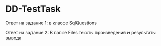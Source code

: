 # DD-TestTask

Ответ на задание 1: в классе SqlQuestions

Ответ на задание 2: В папке Files тексты произведений и результаты вывода



